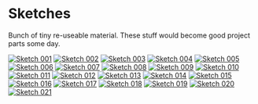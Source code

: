 # Sketches

Bunch of tiny re-useable material. These stuff would become good project parts some day.

[![Sketch 001](https://github.com/su8erlemon/sketch/blob/master/001/ss.png)](https://github.com/su8erlemon/sketch/tree/master/001)
[![Sketch 002](https://github.com/su8erlemon/sketch/blob/master/002/ss.png)](https://github.com/su8erlemon/sketch/tree/master/002)
[![Sketch 003](https://github.com/su8erlemon/sketch/blob/master/003/ss.png)](https://github.com/su8erlemon/sketch/tree/master/003)
[![Sketch 004](https://github.com/su8erlemon/sketch/blob/master/004/ss.png)](https://github.com/su8erlemon/sketch/tree/master/004)
[![Sketch 005](https://github.com/su8erlemon/sketch/blob/master/005/ss.png)](https://github.com/su8erlemon/sketch/tree/master/005)
[![Sketch 006](https://github.com/su8erlemon/sketch/blob/master/006/ss.png)](https://github.com/su8erlemon/sketch/tree/master/006)
[![Sketch 007](https://github.com/su8erlemon/sketch/blob/master/007/ss.png)](https://github.com/su8erlemon/sketch/tree/master/007)
[![Sketch 008](https://github.com/su8erlemon/sketch/blob/master/008/ss.png)](https://github.com/su8erlemon/sketch/tree/master/008)
[![Sketch 009](https://github.com/su8erlemon/sketch/blob/master/009/ss.png)](https://github.com/su8erlemon/sketch/tree/master/009)
[![Sketch 010](https://github.com/su8erlemon/sketch/blob/master/010/ss.png)](https://github.com/su8erlemon/sketch/tree/master/010)
[![Sketch 011](https://github.com/su8erlemon/sketch/blob/master/011/ss.png)](https://github.com/su8erlemon/sketch/tree/master/011)
[![Sketch 012](https://github.com/su8erlemon/sketch/blob/master/012/ss.png)](https://github.com/su8erlemon/sketch/tree/master/012)
[![Sketch 013](https://github.com/su8erlemon/sketch/blob/master/013/ss.png)](https://github.com/su8erlemon/sketch/tree/master/013)
[![Sketch 014](https://github.com/su8erlemon/sketch/blob/master/014/ss.png)](https://github.com/su8erlemon/sketch/tree/master/014)
[![Sketch 015](https://github.com/su8erlemon/sketch/blob/master/015/ss.png)](https://github.com/su8erlemon/sketch/tree/master/015)
[![Sketch 016](https://github.com/su8erlemon/sketch/blob/master/016/ss.png)](https://github.com/su8erlemon/sketch/tree/master/016)
[![Sketch 017](https://github.com/su8erlemon/sketch/blob/master/017/ss.png)](https://github.com/su8erlemon/sketch/tree/master/017)
[![Sketch 018](https://github.com/su8erlemon/sketch/blob/master/018/ss.png)](https://github.com/su8erlemon/sketch/tree/master/018)
[![Sketch 019](https://github.com/su8erlemon/sketch/blob/master/019/ss.png)](https://github.com/su8erlemon/sketch/tree/master/019)
[![Sketch 020](https://github.com/su8erlemon/sketch/blob/master/020/ss.png)](https://github.com/su8erlemon/sketch/tree/master/020)
[![Sketch 021](https://github.com/su8erlemon/sketch/blob/master/021/ss.png)](https://github.com/su8erlemon/sketch/tree/master/021)